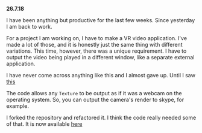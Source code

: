 __26.7.18__

I have been anything but productive for the last few weeks. Since yesterday I am back to work.  

For a project I am working on, I have to make a VR video application. I've made a lot of those, and it is honestly just the same thing with different variations. 
This time, however, there was a unique requirement. I have to output the video being played in a different window, like a separate external application.

I have never come across anything like this and I almost gave up. Until I saw [this](https://github.com/mrayy/UnityCam/)

The code allows any `Texture` to be output as if it was a webcam on the operating system. So, you can output the camera's render to skype, for example.

I forked the repository and refactored it. I think the code really needed some of that. It is now available [here](https://www.github.com/adrenak/UnityCam)
